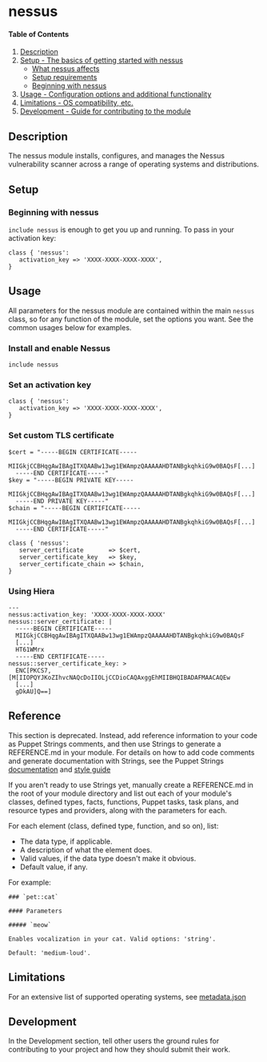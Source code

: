 # nessus

#### Table of Contents

1. [Description](#description)
2. [Setup - The basics of getting started with nessus](#setup)
    * [What nessus affects](#what-nessus-affects)
    * [Setup requirements](#setup-requirements)
    * [Beginning with nessus](#beginning-with-nessus)
3. [Usage - Configuration options and additional functionality](#usage)
4. [Limitations - OS compatibility, etc.](#limitations)
5. [Development - Guide for contributing to the module](#development)

## Description

The nessus module installs, configures, and manages the Nessus vulnerability scanner across a range of operating systems and distributions.

## Setup

### Beginning with nessus

`include nessus` is enough to get you up and running. To pass in your activation key:

```
class { 'nessus':
   activation_key => 'XXXX-XXXX-XXXX-XXXX',
}
```

## Usage

All parameters for the nessus module are contained within the main `nessus` class, so for any function of the module, set the options you want. See the common usages below for examples.

### Install and enable Nessus

```
include nessus
```

### Set an activation key

```
class { 'nessus':
   activation_key => 'XXXX-XXXX-XXXX-XXXX',
}
```

### Set custom TLS certificate

```
$cert = "-----BEGIN CERTIFICATE-----
  MIIGkjCCBHqgAwIBAgITXQAABw13wg1EWAmpzQAAAAAHDTANBgkqhkiG9w0BAQsF[...]
  -----END CERTIFICATE-----"
$key = "-----BEGIN PRIVATE KEY-----
  MIIGkjCCBHqgAwIBAgITXQAABw13wg1EWAmpzQAAAAAHDTANBgkqhkiG9w0BAQsF[...]
  -----END PRIVATE KEY-----"
$chain = "-----BEGIN CERTIFICATE-----
  MIIGkjCCBHqgAwIBAgITXQAABw13wg1EWAmpzQAAAAAHDTANBgkqhkiG9w0BAQsF[...]
  -----END CERTIFICATE-----"

class { 'nessus':
   server_certificate       => $cert,
   server_certificate_key   => $key,
   server_certificate_chain => $chain,
}
```

### Using Hiera

```
---
nessus:activation_key: 'XXXX-XXXX-XXXX-XXXX'
nessus::server_certificate: |
  -----BEGIN CERTIFICATE-----
  MIIGkjCCBHqgAwIBAgITXQAABw13wg1EWAmpzQAAAAAHDTANBgkqhkiG9w0BAQsF
  [...]
  HT61WMrx
  -----END CERTIFICATE-----
nessus::server_certificate_key: >
  ENC[PKCS7,[M[IIOPQYJKoZIhvcNAQcDoIIOLjCCDioCAQAxggEhMIIBHQIBADAFMAACAQEw
  [...]
  gDkAU]Q==]
```

## Reference

This section is deprecated. Instead, add reference information to your code as Puppet Strings comments, and then use Strings to generate a REFERENCE.md in your module. For details on how to add code comments and generate documentation with Strings, see the Puppet Strings [documentation](https://puppet.com/docs/puppet/latest/puppet_strings.html) and [style guide](https://puppet.com/docs/puppet/latest/puppet_strings_style.html)

If you aren't ready to use Strings yet, manually create a REFERENCE.md in the root of your module directory and list out each of your module's classes, defined types, facts, functions, Puppet tasks, task plans, and resource types and providers, along with the parameters for each.

For each element (class, defined type, function, and so on), list:

  * The data type, if applicable.
  * A description of what the element does.
  * Valid values, if the data type doesn't make it obvious.
  * Default value, if any.

For example:

```
### `pet::cat`

#### Parameters

##### `meow`

Enables vocalization in your cat. Valid options: 'string'.

Default: 'medium-loud'.
```

## Limitations

For an extensive list of supported operating systems, see [metadata.json](https://github.com/ph1ll/puppet-nessus/blob/master/metadata.json)

## Development

In the Development section, tell other users the ground rules for contributing to your project and how they should submit their work.
